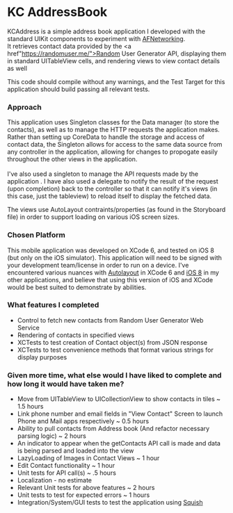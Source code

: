 <h1> KC AddressBook </h1>

KCAddress is a simple address book application I developed with the standard UIKit components to experiment with <a href="http://afnetworking.com/">AFNetworking</a>.  
It retrieves contact data provided by the <a href"https://randomuser.me/">Random User Generator API</a>, displaying them in standard UITableView cells, and rendering views to view contact details as well

This code should compile without any warnings, and the Test Target for this application should build passing all relevant tests.<br/>

<h3>Approach</h3>
This application uses Singleton classes for the Data manager (to store the contacts), as well as to manage the HTTP requests the application makes.  Rather than setting up CoreData to handle the storage and access of contact data, the Singleton allows for access to the same data source from any controller in the application, allowing for changes to propogate easily throughout the other views in the application.<br/><br/>
I've also used a singleton to manage the API requests made by the application .  I have also used a delegate to notify the result of the request (upon completion) back to the controller so that it can notify it's views (in this case, just the tableview) to reload itself to display the fetched data.

The views use AutoLayout contraints/properties (as found in the Storyboard file) in order to support loading on various iOS screen sizes.

<h3>Chosen Platform</h3>
This mobile application was developed on XCode 6, and tested on iOS 8 (but only on the iOS simulator).  This application will need to be signed with your development team/license in order to run on a device.  I've encountered various nuances with <a href="http://www.epstudiossoftware.com/?p=1600">Autolayout</a> in XCode 6 and <a href="http://stackoverflow.com/questions/25372318/error-domain-nsurlerrordomain-code-1005-the-network-connection-was-lost">iOS 8</a> in my other applications, and believe that using this version of iOS  and XCode would be best suited to demonstrate by abilities.


<h3>What features I completed</h3>
<ul>
  <li>Control to fetch new contacts from Random User Generator Web Service </li>
  <li>Rendering of contacts in specified views</li>
  <li>XCTests to test creation of Contact object(s) from JSON response</li>
  <li>XCTests to test convenience methods that format various strings for display purposes </li>
</ul>

<h3>Given more time, what else would I have liked to complete and how long it would have taken me?</h3>
<ul>
  <li>Move from UITableView to UICollectionView to show contacts in tiles ~ 1.5 hours </li>
  <li>Link phone number and email fields in "View Contact" Screen to launch Phone and Mail apps respectively ~ 0.5 hours</li>
  <li>Ability to pull contacts from Address book (And refactor necessary parsing logic) ~ 2 hours</li>
  <li>An indicator to appear when the getContacts API call is made and data is being parsed and loaded into the view </li>
  <li>LazyLoading of Images in Contact Views ~ 1 hour </li>
  <li>Edit Contact functionality ~ 1 hour</li>
  <li>Unit tests for API call(s) ~ .5 hours</li>
  <li>Localization - no estimate</li>
  <li>Relevant Unit tests for above features ~ 2 hours</li>
  <li>Unit tests to test for expected errors ~ 1 hours</li> 
  <li>Integration/System/GUI tests to test the application using <a href="http://www.froglogic.com/">Squish</a></li>
</ul>


